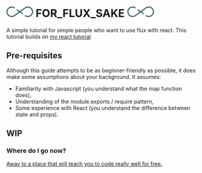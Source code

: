 # ![flux logo](/assets/img/flux_logo_fandc.png) FOR_FLUX_SAKE ![flux logo](/assets/img/flux_logo_fandc.png)
A simple tutorial for simple people who want to use flux with react.
This tutorial builds on [my react tutorial](https://github.com/MIJOTHY/REACT_SCHMEACT)

## Pre-requisites
Although this guide attempts to be as beginner-friendly as possible, it does make some assumptions about your background. It assumes:
 * Familiarity with Javascript (you understand what the map function does),
 * Understanding of the module.exports / require pattern,
 * Some experience with React (you understand the difference between state and props).

## WIP

### Where do I go now?
[Away to a place that will teach you to code really well for free.](http://foundersandcoders.org/apply.html)  
